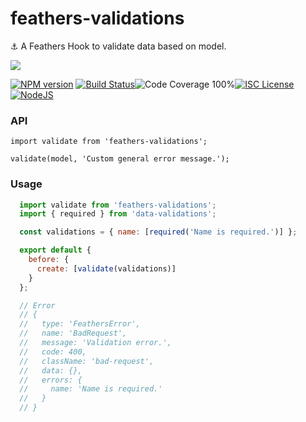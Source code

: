 # feathers-validations

⚓️ A Feathers Hook to validate data based on model.

<a href="https://nodei.co/npm/feathers-validations/">
  <img src="https://nodei.co/npm/feathers-validations.png?downloads=true">
</a>

[![NPM version](https://badge.fury.io/js/feathers-validations.png)](http://badge.fury.io/js/feathers-validations)
[![Build Status](https://travis-ci.org/roganmelo/feathers-validations.svg?branch=master)](https://travis-ci.org/roganmelo/feathers-validations)![Code Coverage 100%](https://img.shields.io/badge/code%20coverage-100%25-green.svg?style=flat-square)[![ISC License](https://img.shields.io/badge/license-ISC-blue.svg?style=flat-square)](https://github.com/roganmelo/feathers-validations/blob/master/LICENSE)[![NodeJS](https://img.shields.io/badge/node-10.15.x-brightgreen.svg?style=flat-square)](https://github.com/roganmelo/fn-spy/blob/master/package.json#L50)

### API
`import validate from 'feathers-validations';`

`validate(model, 'Custom general error message.');`


### Usage

```js
  import validate from 'feathers-validations';
  import { required } from 'data-validations';

  const validations = { name: [required('Name is required.')] };

  export default {
    before: {
      create: [validate(validations)]
    }
  };

  // Error
  // {
  //   type: 'FeathersError',
  //   name: 'BadRequest',
  //   message: 'Validation error.',
  //   code: 400,
  //   className: 'bad-request',
  //   data: {},
  //   errors: {
  //     name: 'Name is required.'
  //   }
  // }
```
